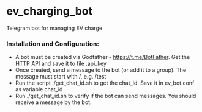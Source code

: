 # ev_charging_bot
Telegram bot for managing EV charge

### Installation and Configuration:
- A bot must be created via Godfather - https://t.me/BotFather. Get the HTTP API and save it to file .api_key
- Once created, send a message to the bot (or add it to a group). The message must start with /, e.g. /test
- Run the script ./get_chat_id.sh to get the chat_id. Save it in ev_bot.conf as variable chat_id
- Run ./get_chat_id.sh to verify if the bot can send messages. You should receive a message by the bot.

